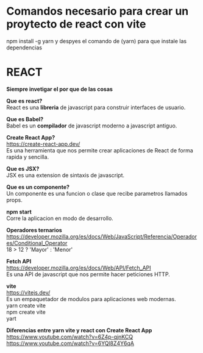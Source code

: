 #  Comandos necesario para crear un proytecto de react con vite

npm install -g yarn
y despyes el comando de (yarn) para que instale las dependencias

# REACT

**Siempre invetigar el por que de las cosas**

**Que es react?** <br>
React es una **libreria** de javascript para construir interfaces de usuario. <br>

**Que es Babel?** <br>
Babel es un **compilador** de javascript moderno a javascript antiguo. <br> 

**Create React App?** <br>
https://create-react-app.dev/ <br>
Es una herramienta que nos permite crear aplicaciones de React de forma rapida y sencilla. <br>

**Que es JSX?** <br>
JSX es una extension de sintaxis de javascript. <br>

**Que es un componente?** <br>
Un componente es una funcion o clase que recibe parametros llamados props. <br>

**npm start** <br>
Corre la aplicacion en modo de desarrollo. <br>

**Operadores ternarios** <br>
https://developer.mozilla.org/es/docs/Web/JavaScript/Referencia/Operadores/Conditional_Operator <br>
18 > 12 ? 'Mayor' : 'Menor' <br>

**Fetch API** <br>
https://developer.mozilla.org/es/docs/Web/API/Fetch_API <br>
Es una API de javascript que nos permite hacer peticiones HTTP. <br>

**vite** <br>
https://vitejs.dev/ <br>
Es un empaquetador de modulos para aplicaciones web modernas. <br>
yarn create vite <br>
npm create vite <br>
yart

    
**Diferencias entre yarn vite y react con Create React App** <br>
https://www.youtube.com/watch?v=6Z4p-qjnKCQ <br>
https://www.youtube.com/watch?v=6YQl8Z4Y6qA <br>
